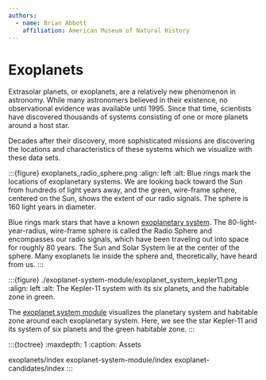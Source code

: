 ```yaml
---
authors:
  - name: Brian Abbott
    affiliation: American Museum of Natural History
---
```



# Exoplanets

Extrasolar planets, or exoplanets, are a relatively new phenomenon in astronomy. While many astronomers believed in their existence, no observational evidence was available until 1995. Since that time, scientists have discovered thousands of systems consisting of one or more planets around a host star.

Decades after their discovery, more sophisticated missions are discovering the locations and characteristics of these systems which we visualize with these data sets. 

:::{figure} exoplanets_radio_sphere.png
:align: left
:alt: Blue rings mark the locations of exoplanetary systems. We are looking back toward the Sun from hundreds of light years away, and the green, wire-frame sphere, centered on the Sun, shows the extent of our radio signals. The sphere is 160 light years in diameter.

Blue rings mark stars that have a known [exoplanetary system](./exoplanets/index). The 80-light-year-radius, wire-frame sphere is called the Radio Sphere and encompasses our radio signals, which have been traveling out into space for roughly 80 years. The Sun and Solar System lie at the center of the sphere. Many exoplanets lie inside the sphere and, theoretically, have heard from us.
:::



:::{figure} ./exoplanet-system-module/exoplanet_system_kepler11.png
:align: left
:alt: The Kepler-11 system with its six planets, and the habitable zone in green.

The [exoplanet system module](./exoplanet-system-module/index) visualizes the planetary system and habitable zone around each exoplanetary system. Here, we see the star Kepler-11 and its system of six planets and the green habitable zone.
:::


:::{toctree}
:maxdepth: 1
:caption: Assets

exoplanets/index
exoplanet-system-module/index
exoplanet-candidates/index
:::
